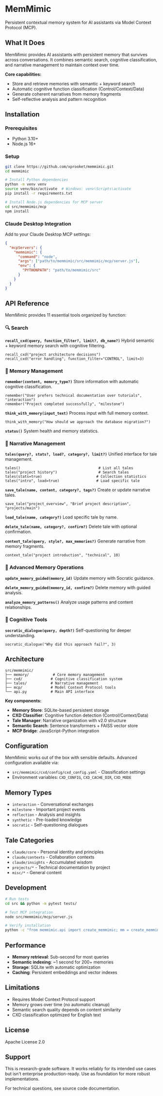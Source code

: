 # MemMimic

Persistent contextual memory system for AI assistants via Model Context Protocol (MCP).

## What It Does

MemMimic provides AI assistants with persistent memory that survives across conversations. It combines semantic search, cognitive classification, and narrative management to maintain context over time.

**Core capabilities:**
- Store and retrieve memories with semantic + keyword search
- Automatic cognitive function classification (Control/Context/Data)
- Generate coherent narratives from memory fragments
- Self-reflective analysis and pattern recognition

## Installation

### Prerequisites
- Python 3.10+
- Node.js 16+

### Setup
```bash
git clone https://github.com/xprooket/memmimic.git
cd memmimic

# Install Python dependencies
python -m venv venv
source venv/bin/activate  # Windows: venv\Scripts\activate
pip install -r requirements.txt

# Install Node.js dependencies for MCP server
cd src/memmimic/mcp
npm install
```

### Claude Desktop Integration
Add to your Claude Desktop MCP settings:

```json
{
  "mcpServers": {
    "memmimic": {
      "command": "node",
      "args": ["path/to/memmimic/src/memmimic/mcp/server.js"],
      "env": {
        "PYTHONPATH": "path/to/memmimic/src"
      }
    }
  }
}
```

## API Reference

MemMimic provides 11 essential tools organized by function:

### 🔍 Search
**`recall_cxd(query, function_filter?, limit?, db_name?)`**
Hybrid semantic + keyword memory search with cognitive filtering.

```
recall_cxd("project architecture decisions")
recall_cxd("error handling", function_filter="CONTROL", limit=3)
```

### 🧠 Memory Management
**`remember(content, memory_type?)`**
Store information with automatic cognitive classification.

```
remember("User prefers technical documentation over tutorials", "interaction")
remember("Project completed successfully", "milestone")
```

**`think_with_memory(input_text)`**
Process input with full memory context.

```
think_with_memory("How should we approach the database migration?")
```

**`status()`**
System health and memory statistics.

### 📖 Narrative Management
**`tales(query?, stats?, load?, category?, limit?)`**
Unified interface for tale management.

```
tales()                                    # List all tales
tales("project history")                   # Search tales
tales(stats=true)                         # Collection statistics
tales("intro", load=true)                 # Load specific tale
```

**`save_tale(name, content, category?, tags?)`**
Create or update narrative tales.

```
save_tale("project_overview", "Brief project description", "projects/main")
```

**`load_tale(name, category?)`**
Load specific tale by name.

**`delete_tale(name, category?, confirm?)`**
Delete tale with optional confirmation.

**`context_tale(query, style?, max_memories?)`**
Generate narrative from memory fragments.

```
context_tale("project introduction", "technical", 10)
```

### 🔧 Advanced Memory Operations
**`update_memory_guided(memory_id)`**
Update memory with Socratic guidance.

**`delete_memory_guided(memory_id, confirm?)`**
Delete memory with guided analysis.

**`analyze_memory_patterns()`**
Analyze usage patterns and content relationships.

### 🧘 Cognitive Tools
**`socratic_dialogue(query, depth?)`**
Self-questioning for deeper understanding.

```
socratic_dialogue("Why did this approach fail?", 3)
```

## Architecture

```
src/memmimic/
├── memory/           # Core memory management
├── cxd/             # Cognitive classification system
├── tales/           # Narrative management
├── mcp/             # Model Context Protocol tools
└── api.py           # Main API interface
```

**Key components:**
- **Memory Store**: SQLite-based persistent storage
- **CXD Classifier**: Cognitive function detection (Control/Context/Data)
- **Tale Manager**: Narrative organization with v2.0 structure
- **Semantic Search**: Sentence transformers + FAISS vector store
- **MCP Bridge**: JavaScript-Python integration

## Configuration

MemMimic works out of the box with sensible defaults. Advanced configuration available via:

- `src/memmimic/cxd/config/cxd_config.yaml` - Classification settings
- Environment variables: `CXD_CONFIG`, `CXD_CACHE_DIR`, `CXD_MODE`

## Memory Types

- `interaction` - Conversational exchanges
- `milestone` - Important project events
- `reflection` - Analysis and insights
- `synthetic` - Pre-loaded knowledge
- `socratic` - Self-questioning dialogues

## Tale Categories

- `claude/core` - Personal identity and principles
- `claude/contexts` - Collaboration contexts
- `claude/insights` - Accumulated wisdom
- `projects/*` - Technical documentation by project
- `misc/*` - General content

## Development

```bash
# Run tests
cd src && python -m pytest tests/

# Test MCP integration
node src/memmimic/mcp/server.js

# Verify installation
python -c "from memmimic.api import create_memmimic; mm = create_memmimic(':memory:'); print(mm.status())"
```

## Performance

- **Memory retrieval**: Sub-second for most queries
- **Semantic indexing**: ~1 second for 200+ memories
- **Storage**: SQLite with automatic optimization
- **Caching**: Persistent embeddings and vector indexes

## Limitations

- Requires Model Context Protocol support
- Memory grows over time (no automatic cleanup)
- Semantic search quality depends on content similarity
- CXD classification optimized for English text

## License

Apache License 2.0

## Support

This is research-grade software. It works reliably for its intended use cases but isn't enterprise production-ready. Use as foundation for more robust implementations.

For technical questions, see source code documentation.
